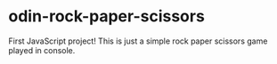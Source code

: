 # odin-rock-paper-scissors
First JavaScript project!
This is just a simple rock paper scissors game played in console.
